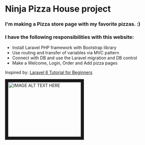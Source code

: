 # Ninja Pizza House project

### I'm making a Pizza store page with my favorite pizzas. :)
### I have the following responsibilities with this website:
- Install Laravel PHP framework with Bootstrap library
- Use routing and transfer of variables via MVC pattern
- Connect with DB and use the Laravel migration and DB control
- Make a Welcome, Login, Order and Add pizza pages

Inspired by: [Laravel 6 Tutorial for Beginners](https://www.youtube.com/playlist?list=PL4cUxeGkcC9hL6aCFKyagrT1RCfVN4w2Q "The Net Ninja - Laravel tutorial")

<a href="http://www.youtube.com/watch?feature=player_embedded&v=zckH4xalOns" target="_blank"><img src="http://img.youtube.com/vi/zckH4xalOns/0.jpg" alt="IMAGE ALT TEXT HERE" width="240" height="180" border="10" /></a>
